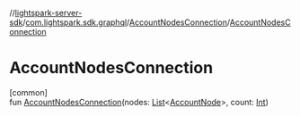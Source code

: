 //[lightspark-server-sdk](../../../index.md)/[com.lightspark.sdk.graphql](../index.md)/[AccountNodesConnection](index.md)/[AccountNodesConnection](-account-nodes-connection.md)

# AccountNodesConnection

[common]\
fun [AccountNodesConnection](-account-nodes-connection.md)(nodes: [List](https://kotlinlang.org/api/latest/jvm/stdlib/kotlin.collections/-list/index.html)&lt;[AccountNode](../-account-node/index.md)&gt;, count: [Int](https://kotlinlang.org/api/latest/jvm/stdlib/kotlin/-int/index.html))
